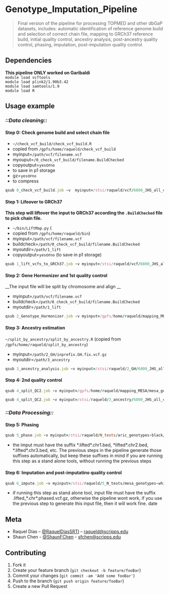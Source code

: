 # Genotype_Imputation_Pipeline
> Final version of the pipeline for processing TOPMED and other dbGaP datasets, includes: 
automatic identification of reference genome build and selection of correct chain file, mapping to GRCh37 reference build, initial quality control, ancestry analysis, post-ancestry quality control, phasing, imputation, post-imputation quality control.
  
  
## Dependencies

__This pipeline ONLY worked on Garibaldi__  
```module load vcftools```  
```module load plink2/1.90b3.42```  
```module load samtools/1.9```  
```module load R```  




## Usage example

### *::Data cleaning::*

#### Step 0: Check genome build and select chain file
 - `~/check_vcf_build/check_vcf_build.R` 
  - copied from `/gpfs/home/raqueld/check_vcf_build`
 - myinput=`/path/vcf/filename.vcf`
 - myouput=`/0_check_vcf_build/filename.BuildChecked`
 - copyoutput=`yes`or`no`
  - to save in p1 storage
 - gz=`yes`or`no`
  - to compress

```ruby
qsub 0_check_vcf_build.job -v  myinput=/stsi/raqueld/vcf/6800_JHS_all_chr_sampleID_c2.vcf,myoutput=/stsi/raqueld/0_check_vcf_build/6800_JHS_all_chr_sampleID_c2.BuildChecked,copyoutput=yes,gz=yes -N 0_6800_JHS_all_chr_sampleID_c2
```


#### Step 1: Lifeover to GRCh37
__This step will liftover the input to GRCh37 according the `.BuildChecked` file to pick chain file.__  

 - `~/bin/LiftMap.py` (
  - copied from `/gpfs/home/raqueld/bin`)
 - myinput=`/path/vcf/filename.vcf`
 - buildcheck=`/path/0_check_vcf_build/filename.BuildChecked`
 - myoutdir=`/path/1_lift`
 - copyoutput=`yes`or`no` (to save in p1 storage)

```ruby
qsub 1_lift_vcfs_to_GRCh37.job -v myinput=/stsi/raqueld/vcf/6800_JHS_all_chr_sampleID_c2.vcf,buildcheck=/stsi/raqueld/0_check_vcf_build/6800_JHS_all_chr_sampleID_c2.BuildChecked,myoutdir=/stsi/raqueld/1_lift,copyoutput=yes -N 1_6800_JHS_all_chr_sampleID_c2
```


#### Step 2: Gene Hormonizer and 1st quality control
__The input file will be split by chromosome and align __

 - myinput=`/path/vcf/filename.vcf`   
 - buildcheck=`/path/0_check_vcf_build/filename.BuildChecked`  
 - myoutdir=`/path/1_lift`  

```ruby
qsub 2_Genotype_Harmonizer.job -v myinput=/gpfs/home/raqueld/mapping_MESA/mesa_genotypes-black.lifted_NCBI36_to_GRCh37.bed,myoutdir=/gpfs/home/raqueld/mapping_MESA -N 2_N_GH.mesa_genotypes-black
```


#### Step 3: Ancestry estimation
`~/split_by_ancestry/split_by_ancestry.R` (copied from `/gpfs/home/raqueld/split_by_ancestry`)  

 - myinput=`/path/2_GH/inprefix.GH.fix.vcf.gz`   
 - myoutdir=`/path/3_ancestry`  

 
```ruby
qsub 3_ancestry_analysis.job -v myinput=/stsi/raqueld/2_GH/6800_JHS_all_chr_sampleID_c1.lifted_hg19_to_GRCh37.GH.fix.vcf.gz,myoutdir=/stsi/raqueld/3_ancestry -N 3_6800_JHS_all_chr_sampleID_c1
```


#### Step 4: 2nd quality control
 
```ruby
qsub 4_split_QC2.job -v myinput=/gpfs/home/raqueld/mapping_MESA/mesa_genotypes-black.lifted_NCBI36_to_GRCh37.GH.bed,myoutdir=/stsi/raqueld/N_tests,hwe='',geno=0.1,mind=0.1 -N 4_N_mesa_genotypes-black
```
```ruby
qsub 4_split_QC2.job -v myinput=/stsi/raqueld/3_ancestry/6800_JHS_all_chr_sampleID_c1/6800_JHS_all_chr_sampleID_c1.lifted_hg19_to_GRCh37.GH.ancestry-5.bed,myoutdir=/stsi/raqueld/4_split_QC2,hwe='',geno=0.1,mind=0.1 -N 4_6800_JHS_all_chr_sampleID_c1
```

### *::Data Processing::*

#### Step 5: Phasing

```ruby
qsub 5_phase.job -v myinput=/stsi/raqueld/N_tests/aric_genotypes-black/aric_genotypes-black.lifted_NCBI36_to_GRCh37.GH.chr1.bed,myoutdir=/stsi/raqueld/5_N_tests,reftype=HRC -N 5_N_mesa_genotypes-black
```

  - the imput must have the suffix \*.lifted\*.chr1.bed, \*lifted\*.chr2.bed, \*.lifted\*.chr3.bed, etc. The previous steps in the pipeline generate those suffixes automatically, but keep these suffixes in mind if you are running this step as a stand alone tools, without running the previous steps

#### Step 6: Imputation and post-imputatino quality control

```ruby
qsub 6_impute.job -v myinput=/stsi/raqueld/5_N_tests/mesa_genotypes-white/mesa_genotypes-white.lifted_NCBI36_to_GRCh37.GH.chr18.phased.vcf.gz,myoutdir=/stsi/raqueld/6_N_tests,reftype=HRC -N 6_mesa_genotypes-white.lifted_NCBI36_to_GRCh37.GH.chr18
```
  - if running this step as stand alone tool, input file must have the suffix .lifted_\*.chr\*.phased.vcf.gz, otherwise the pipeline wont work, if you use the previous step to generate this input file, then it will work fine.
date


## Meta

  - Raquel Dias – [@RaquelDiasSRTI](https://twitter.com/RaquelDiasSRTI) – raqueld@scripps.edu  
  - Shaun Chen - [@ShaunFChen](http://twitter.com/ShaunFChen) - sfchen@scripps.edu  


## Contributing

1. Fork it
2. Create your feature branch (`git checkout -b feature/fooBar`)
3. Commit your changes (`git commit -am 'Add some fooBar'`)
4. Push to the branch (`git push origin feature/fooBar`)
5. Create a new Pull Request
